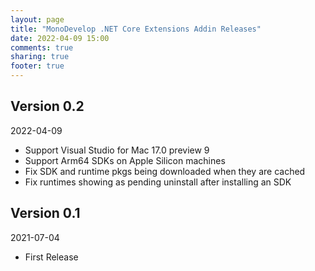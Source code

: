 ```yaml
---
layout: page
title: "MonoDevelop .NET Core Extensions Addin Releases"
date: 2022-04-09 15:00
comments: true
sharing: true
footer: true
---
```


## Version 0.2

2022-04-09

 * Support Visual Studio for Mac 17.0 preview 9
 * Support Arm64 SDKs on Apple Silicon machines
 * Fix SDK and runtime pkgs being downloaded when they are cached
 * Fix runtimes showing as pending uninstall after installing an SDK

## Version 0.1

2021-07-04

 * First Release
 